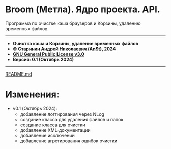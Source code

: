 ﻿# Broom \(Метла\). Ядро проекта. API.

Программа по очистке кэша браузеров и Корзины, удалению временных файлов.

***

* **Очистка кэша и Корзины, удаление временных файлов**
* [**© Старинин Андрей Николаевич \(AnSt\), 2024**](https://github.com/anst-foto)
* [**GNU General Public License v3.0**](/LICENSE)
* **Версия: 0.1 \(Октябрь 2024\)**

***

[README.md](/README.md)

# Изменения:

+ v0.1 (Октябрь 2024):
  + добавление логгирования через NLog
  + создание класса для удаления файлов и папок
  + создание класса для очистки
  + добавление XML-документации
  + добавление исключений
  + добавление агрегирования ошибок очистки
